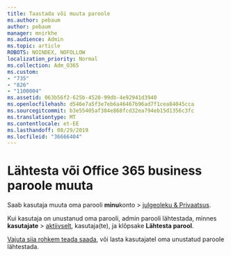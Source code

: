 ```yaml
---
title: Taastada või muuta paroole
ms.author: pebaum
author: pebaum
manager: mnirkhe
ms.audience: Admin
ms.topic: article
ROBOTS: NOINDEX, NOFOLLOW
localization_priority: Normal
ms.collection: Adm_O365
ms.custom:
- "735"
- "826"
- "1100004"
ms.assetid: 063b56f2-625b-4520-99db-4e92941d3940
ms.openlocfilehash: d546e7a5f3e7eb6a46467b96ad7f1cea84045cca
ms.sourcegitcommit: b3e55405af384e868fcd32ea794eb15d1356c3fc
ms.translationtype: MT
ms.contentlocale: et-EE
ms.lasthandoff: 08/29/2019
ms.locfileid: "36666404"
---
```

# <a name="reset-or-change-office-365-business-passwords"></a>Lähtesta või Office 365 business paroole muuta

Saab kasutaja muuta oma parooli **minu**konto > [julgeoleku & Privaatsus](https://portal.office.com/account/#security).
  
Kui kasutaja on unustanud oma parooli, admin parooli lähtestada, minnes **kasutajate** > [aktiivselt](https://portal.office.com/adminportal/home#/users), kasutaja(te), ja klõpsake **Lähtesta parool**.
  
[Vajuta siia rohkem teada saada](https://support.office.com/article/admins-reset-office-365-business-passwords-7a5d073b-7fae-4aa5-8f96-9ecd041aba9c), või lasta kasutajatel oma unustatud paroole lähtestada.
  